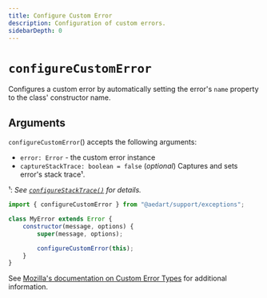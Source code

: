 ```yaml
---
title: Configure Custom Error
description: Configuration of custom errors.
sidebarDepth: 0
---
```


# `configureCustomError`

Configures a custom error by automatically setting the error's `name` property to the class' constructor name.

## Arguments

`configureCustomError`() accepts the following arguments:

* `error: Error`  - the custom error instance
* `captureStackTrace: boolean = false` (_optional_) Captures and sets error's stack trace¹.

¹: _See [`configureStackTrace()`](./configurestacktrace.md) for details._

```js
import { configureCustomError } from "@aedart/support/exceptions";

class MyError extends Error {
    constructor(message, options) {
        super(message, options);

        configureCustomError(this);
    }
}
```

See [Mozilla's documentation on Custom Error Types](https://developer.mozilla.org/en-US/docs/Web/JavaScript/Reference/Global_Objects/Error#custom_error_types) for additional information.
